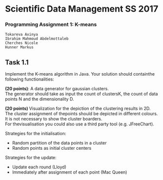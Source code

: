 # Scientiﬁc Data Management SS 2017 
### Programming Assignment 1: K-means  
    Tokareva Axinya  
    Ibrahim Mahmoud Abdelmottaleb  
    Cherches Nicole  
    Hunner Markus  
## Task 1.1  
Implement the K-means algorithm in Java. Your solution should containthe following functionalities:  
  
__(20 points)__: A data generator for gaussian clusters.  
The generator should take as input the count of clustersK, the count of data  points N and the dimensionality D.  
  
__(20 points)__ Visualization for the depiction of the clustering results in 2D.  
The cluster assignment of thepoints should be depicted in different colours. It is not necessary to show the cluster boarders.  
For thevisualisation you could also use a third party tool (e.g. JFreeChart).  
    
Strategies for the initialisation:  
* Random partition of the data points in a cluster 
* Random points as initial cluster centers  
  
Strategies for the update:  
* Update each round (Lloyd)
* Immediately after assignment of each point (Mac Queen)
